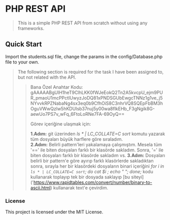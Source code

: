 # PHP REST API

> This is a simple PHP REST API from scratch without using any frameworks.

## Quick Start

Import the students.sql file, change the params in the config/Database.php file to your own.

>The following section is required for the task I have been assigned to, but not related with the API.
>>
>>Bana Özel Anahtar Kodu:
>>gAAAAABgUIH1heT9ClhLKK0fWJeEokQ2Tn2A5kvcpU_ejm9PUR_pmaoU1mcPPctIUwyzJoDQ81xPNDSGUbEwgcTNNz1g1ve_j5NYvvkRPZNabaNg4sx3eq0b9CfhOiS8C3nhrVQ8SQEpFbBM3hOguVWwQzlw5hKDUIsb37nuj5y00wa8flkEHb_F3gNgik8G-aewUo7PS7v_wFq_6FtoLoRNe7FA-69OyQ==
>>
>>Görev içeriğine ulaşmak için:
>>
>>**1.Adım:** git üzerinden *ls * | LC_COLLATE=C sort* komutu yazarak tüm dosyaları büyük harflere göre sıraladım.   
>>**2.Adım:** Belirli pattern'leri yakalamaya çalışmıştım. Mesela tüm '==' ile biten dosyaları farklı bir klasörde sakladım. Sonra, '=' ile biten dosyaları farklı bir klasörde sakladım vs.
>>**3.Adım:** Dosyaları belirli bir pattern'e göre ayırıp farklı klasörlerde sakladıktan sonra, sırayla her bir klasördeki dosyaların binari içeriğini *for i in `ls * | LC_COLLATE=C sort`; do cat $i ; echo " "; done;* kodu kullanarak toplayıp tek bir dosyada saklayıp [bu siteyi]  ('https://www.rapidtables.com/convert/number/binary-to-ascii.html) kullanarak text'e çevirdim.

### License

This project is licensed under the MIT License.
